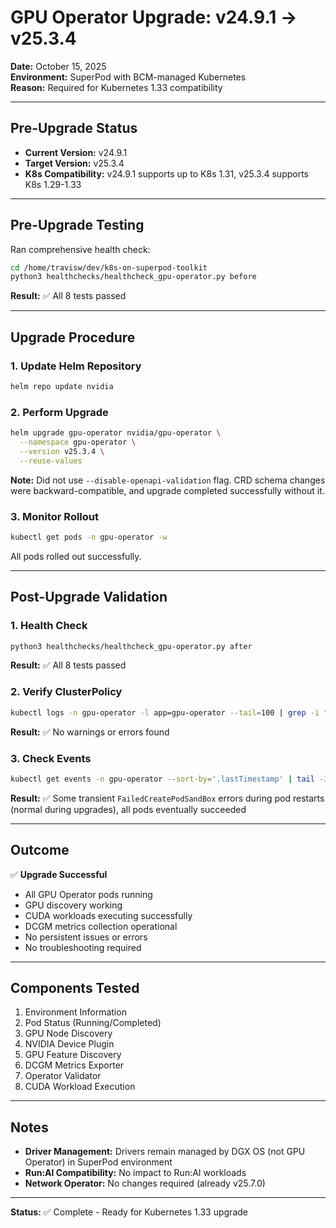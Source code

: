 # GPU Operator Upgrade: v24.9.1 → v25.3.4

**Date:** October 15, 2025  
**Environment:** SuperPod with BCM-managed Kubernetes  
**Reason:** Required for Kubernetes 1.33 compatibility

---

## Pre-Upgrade Status

- **Current Version:** v24.9.1
- **Target Version:** v25.3.4
- **K8s Compatibility:** v24.9.1 supports up to K8s 1.31, v25.3.4 supports K8s 1.29-1.33

---

## Pre-Upgrade Testing

Ran comprehensive health check:

```bash
cd /home/travisw/dev/k8s-on-superpod-toolkit
python3 healthchecks/healthcheck_gpu-operator.py before
```

**Result:** ✅ All 8 tests passed

---

## Upgrade Procedure

### 1. Update Helm Repository

```bash
helm repo update nvidia
```

### 2. Perform Upgrade

```bash
helm upgrade gpu-operator nvidia/gpu-operator \
  --namespace gpu-operator \
  --version v25.3.4 \
  --reuse-values
```

**Note:** Did not use `--disable-openapi-validation` flag. CRD schema changes were backward-compatible, and upgrade completed successfully without it.

### 3. Monitor Rollout

```bash
kubectl get pods -n gpu-operator -w
```

All pods rolled out successfully.

---

## Post-Upgrade Validation

### 1. Health Check

```bash
python3 healthchecks/healthcheck_gpu-operator.py after
```

**Result:** ✅ All 8 tests passed

### 2. Verify ClusterPolicy

```bash
kubectl logs -n gpu-operator -l app=gpu-operator --tail=100 | grep -i "warn\|error\|unknown"
```

**Result:** ✅ No warnings or errors found

### 3. Check Events

```bash
kubectl get events -n gpu-operator --sort-by='.lastTimestamp' | tail -30
```

**Result:** ✅ Some transient `FailedCreatePodSandBox` errors during pod restarts (normal during upgrades), all pods eventually succeeded

---

## Outcome

✅ **Upgrade Successful**

- All GPU Operator pods running
- GPU discovery working
- CUDA workloads executing successfully
- DCGM metrics collection operational
- No persistent issues or errors
- No troubleshooting required

---

## Components Tested

1. Environment Information
2. Pod Status (Running/Completed)
3. GPU Node Discovery
4. NVIDIA Device Plugin
5. GPU Feature Discovery
6. DCGM Metrics Exporter
7. Operator Validator
8. CUDA Workload Execution

---

## Notes

- **Driver Management:** Drivers remain managed by DGX OS (not GPU Operator) in SuperPod environment
- **Run:AI Compatibility:** No impact to Run:AI workloads
- **Network Operator:** No changes required (already v25.7.0)

---

**Status:** ✅ Complete - Ready for Kubernetes 1.33 upgrade

